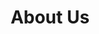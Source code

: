 ---
title : "About Us"
description : "this is meta description"
draft : false

############################ Banner ##################################
banner:
  enable : true
  title : "Wir gehen voran, um den nächsten Schritt zu ermöglichen."
  content : ""
  image : "images/coso/seilschaft-2.png"
  button:
    enable : true
    label : "CTA"
    link : "#"
    content : ""


########################## Products #########################
homepage_tab:
  enable : true
  title : "Kollaboration"
  content : "Lorem ipsum dolor sit amet, consetetur sadipscing elitr, sed diam nonumy eirmod tempor invidunt ut labore et dolore magna aliquyam erat sed."
  tablist:
  # tab item
  - name : "Task Management"
    title : "Task **Management**"
    image : "images/coso/seilschaft-2.png"
    content : "Lorem ipsum dolor sit amet, consetetur sadipscing elitr, sed diam nonumy eirmod tempor invidunt ut labore et dolore magna aliquyam erat sed. At vero eos et accusam et justo duo dolores et ea rebum satet"
    button:
      enable : true
      label : "View More"
      link : "how-it-works"
      
  # tab item
  - name : "Built In Chat"
    title : "Built In **Chat**"
    image : "images/coso/seilschaft-2.png"
    content : "Lorem ipsum dolor sit amet, consetetur sadipscing elitr, sed diam nonumy eirmod tempor invidunt ut labore et dolore magna aliquyam erat sed. At vero eos et accusam et justo duo dolores et ea rebum satet"
    button:
      enable : true
      label : "View More"
      link : "how-it-works"
      
  # tab item
  - name : "Project Analytics"
    title : "Project **Analytics**"
    image : "images/coso/seilschaft-2.png"
    content : "Lorem ipsum dolor sit amet, consetetur sadipscing elitr, sed diam nonumy eirmod tempor invidunt ut labore et dolore magna aliquyam erat sed. At vero eos et accusam et justo duo dolores et ea rebum satet"
    button:
      enable : true
      label : "View More"
      link : "how-it-works"
    

############################# Call to action ############################
call_to_action:
  enable : true
  title : "Wir gehen voran, um den nächsten Schritt zu ermöglichen"
  button:
    enable : true
    label : "Machen Sie den ersten Schritt"
    link : "contact"

################## Vision ###############
vision:
  enable : true
  title : "Our mission is to <strong>empower businesses With Tools</strong>"
  image : "images/coso/seilschaft-2.png"
  content : "Lorem ipsum dolor sit amet, consetetur sadipscing elitr, sed diam nonumy eirmod tempor invidunt ut labore et dolore magna aliquyam erat sed. At vero eos et accusam et justo duo dolores"
  bulletpoints:
  - "Habit building in essential steps choose habit Good Things"
  - "Get an overview of Habit Calendars admiral general."
  - "Start building habit with Habitify on platform to new"

  ############################# Footer ############################
footer:
  content: "Wir sind ein cloudbasiertes Unternehmen, das Sie basierend auf
Microsoft-Produkten in den Bereichen Collaboration, Data Science und AI sowie Automation
berät, Ihre Projekte begleitet und umsetzt und Ihre Mitarbeitenden in den neuen Technologien schult."
  contact:
    phone:
      title: "Telefon"
      value: "+41 32 322 67 05"
    email:
      title: "E-Mail"
      value: "info@corporatesoftware.ch"
    office_times:
      title: "Montag – Freitag"
      value: "8 bis 17 Uhr"
    privacy:
      title: "Impressum und Datenschutz"
      link: "#"

---